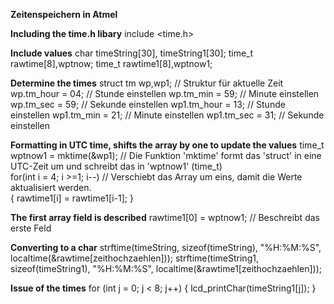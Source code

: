 **Zeitenspeichern in Atmel**

**Including the time.h libary**
include <time.h>

**Include values**
char timeString[30], timeString1[30]; time_t rawtime[8],wptnow;
time_t rawtime1[8],wptnow1;

**Determine the times**
struct tm wp,wp1; // Struktur für aktuelle Zeit 
wp.tm_hour = 04; // Stunde einstellen
wp.tm_min = 59; // Minute einstellen
wp.tm_sec = 59; // Sekunde einstellen
wp1.tm_hour = 13; // Stunde einstellen
wp1.tm_min = 21; // Minute einstellen
wp1.tm_sec = 31; // Sekunde einstellen

**Formatting in UTC time, shifts the array by one to update the values** 
time_t wptnow1 = mktime(&wp1); // Die Funktion 'mktime' formt das 'struct' in eine UTC-Zeit um und schreibt das in 'wptnow1' (time_t)			 
for(int i = 4; i >=1; i--) // Verschiebt das Array um eins, damit die Werte aktualisiert werden.  
{
	rawtime1[i] = rawtime1[i-1];
}	

**The first array field is described**
rawtime1[0] = wptnow1; // Beschreibt das erste Feld

**Converting to a char**
strftime(timeString, sizeof(timeString), "%H:%M:%S", localtime(&rawtime[zeithochzaehlen]));
strftime(timeString1, sizeof(timeString1), "%H:%M:%S", localtime(&rawtime1[zeithochzaehlen]));

**Issue of the times**
for (int j = 0; j < 8; j++)
{
	lcd_printChar(timeString1[j]);
}

